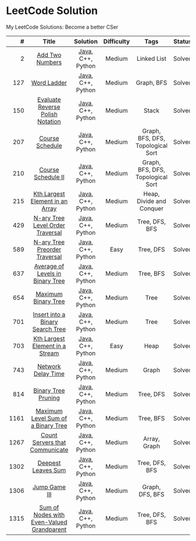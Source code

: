 LeetCode Solution
========
My LeetCode Solutions: Become a better CSer
 
| # | Title | Solution | Difficulty | Tags | Status | 
|----:| :-----------------------------------------------: | :--------------------------------: | :--: | :--: | :----: | 
| 2 | [Add Two Numbers](https://leetcode.com/problems/add-two-numbers/)| [Java](./solution/2.Add-Two-Numbers.md), C++, Python | Medium | Linked List | Solved |
| 127 | [Word Ladder](https://leetcode.com/problems/word-ladder/) | [Java](./solution/127.Word-Ladder.md), C++, Python | Medium | Graph, BFS | Solved |
| 150 | [Evaluate Reverse Polish Notation](https://leetcode.com/problems/evaluate-reverse-polish-notation/) | [Java](./solution/150.Evaluate-Reverse-Polish-Notation.md), C++, Python | Medium | Stack | Solved |
| 207 | [Course Schedule](https://leetcode.com/problems/course-schedule/) | [Java](./solution/207.Course-Schedule.md), C++, Python | Medium | Graph, BFS, DFS, Topological Sort | Solved |
| 210 | [Course Schedule II](https://leetcode.com/problems/course-schedule-ii/) | [Java](./solution/210.Course-Schedule-II.md), C++, Python | Medium | Graph, BFS, DFS, Topological Sort | Solved |
| 215 | [Kth Largest Element in an Array](https://leetcode.com/problems/kth-largest-element-in-an-array/) | [Java](./solution/215.Kth-Largest-Element-in-an-Array.md), C++, Python | Medium | Heap, Divide and Conquer | Solved |
| 429 | [N-ary Tree Level Order Traversal](https://leetcode.com/problems/n-ary-tree-level-order-traversal/) | [Java](./solution/429.N-ary-Tree-Level-Order-Traversal.md), C++, Python | Medium | Tree, DFS, BFS | Solved |
| 589 | [N-ary Tree Preorder Traversal](https://leetcode.com/problems/n-ary-tree-preorder-traversal/) | [Java](./solution/589.N-ary-Tree-Preorder-Traversal.md), C++, Python | Easy | Tree, DFS | Solved |
| 637 | [Average of Levels in Binary Tree](https://leetcode.com/problems/average-of-levels-in-binary-tree/) | [Java](./solution/637.Average-of-Levels-in-Binary-Tree.md), C++, Python | Medium | Tree, BFS | Solved |
| 654 | [Maximum Binary Tree](https://leetcode.com/problems/maximum-binary-tree/) | [Java](./solution/654.Maximum-Binary-Tree.md), C++, Python | Medium | Tree | Solved |
| 701 | [Insert into a Binary Search Tree](https://leetcode.com/problems/insert-into-a-binary-search-tree/) | [Java](./solution/701.Insert-into-a-Binary-Search-Tree.md), C++, Python | Medium | Tree | Solved |
| 703 | [Kth Largest Element in a Stream](https://leetcode.com/problems/kth-largest-element-in-a-stream/) | [Java](./solution/703.Kth-Largest-Element-in-a-Stream.md), C++, Python | Easy | Heap | Solved |
| 743 | [Network Delay Time](https://leetcode.com/problems/network-delay-time/) | [Java](./solution/743.Network-Delay-Time.md), C++, Python | Medium | Graph | Solved |
| 814 | [Binary Tree Pruning](https://leetcode.com/problems/binary-tree-pruning/)| [Java](./solution/814.Binary-Tree-Pruning.md), C++, Python | Medium | Tree, DFS | Solved |
| 1161 | [Maximum Level Sum of a Binary Tree](https://leetcode.com/problems/maximum-level-sum-of-a-binary-tree/)| [Java](./solution/1161.Maximum-Level-Sum-of-a-Binary-Tree.md), C++, Python | Medium | Tree, BFS | Solved |
| 1267 | [Count Servers that Communicate](https://leetcode.com/problems/count-servers-that-communicate/)| [Java](./solution/1267.Count-Servers-that-Communicate.md), C++, Python | Medium | Array, Graph | Solved |
| 1302 | [Deepest Leaves Sum](https://leetcode.com/problems/deepest-leaves-sum/) | [Java](./solution/1302.Deepest-Leaves-Sum.md), C++, Python | Medium | Tree, DFS, BFS | Solved |
| 1306 | [Jump Game III](https://leetcode.com/problems/jump-game-iii/) | [Java](./solution/1306.Jump-Game-III.md), C++, Python | Medium | Graph, DFS, BFS | Solved |
| 1315 | [Sum of Nodes with Even-Valued Grandparent](https://leetcode.com/problems/sum-of-nodes-with-even-valued-grandparent/) | [Java](./solution/1315.Sum-of-Nodes-with-Even-Valued-Grandparent.md), C++, Python | Medium | Tree, DFS, BFS | Solved |

